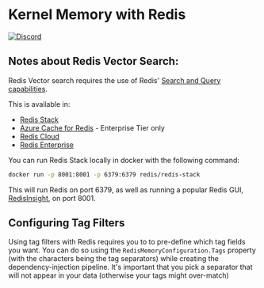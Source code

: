 ﻿# Kernel Memory with Redis

[![Discord](https://img.shields.io/discord/1063152441819942922?label=Discord&logo=discord&logoColor=white&color=d82679)](https://aka.ms/KMdiscord)

## Notes about Redis Vector Search:

Redis Vector search requires the use of
Redis' [Search and Query capabilities](https://redis.io/docs/interact/search-and-query/).

This is available in:

* [Redis Stack](https://redis.io/docs/about/about-stack/)
* [Azure Cache for Redis](https://azure.microsoft.com/en-us/products/cache) - Enterprise Tier only
* [Redis Cloud](https://app.redislabs.com/)
* [Redis Enterprise](https://redis.io/docs/about/redis-enterprise/)

You can run Redis Stack locally in docker with the following command:

```sh
docker run -p 8001:8001 -p 6379:6379 redis/redis-stack
```

This will run Redis on port 6379, as well as running a popular Redis GUI, [RedisInsight](https://redis.com/redis-enterprise/redis-insight/), on port 8001.

## Configuring Tag Filters

Using tag filters with Redis requires you to to pre-define which tag fields you want. You can
do so using the `RedisMemoryConfiguration.Tags` property (with the characters being the tag separators)
while creating the dependency-injection pipeline. It's important that you pick a separator that will
not appear in your data (otherwise your tags might over-match)

